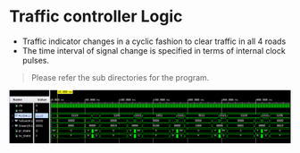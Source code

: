 
# Traffic controller Logic 
- Traffic indicator changes in a cyclic fashion to clear traffic in all 4 roads
- The time interval of signal change is specified in terms of internal clock pulses.

> Please refer the sub directories for the program.

![tf_light](https://github.com/deepakravibabu/VHDL/blob/master/Traffic_Light/Simulation_Waveform/traffic_light_crossroad.png)

